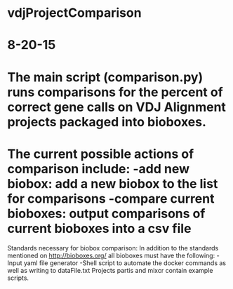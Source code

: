 # vdjProjectComparison
# 8-20-15
The main script (comparison.py) runs comparisons for the percent of correct gene calls on VDJ Alignment projects packaged into bioboxes. 
========
The current possible actions of comparison include:
-add new biobox: add a new biobox to the list for comparisons
-compare current bioboxes: output comparisons of current bioboxes into a csv file
========
Standards necessary for biobox comparison:
In addition to the standards mentioned on http://bioboxes.org/ all bioboxes must have the following:
-Input yaml file generator 
-Shell script to automate the docker commands as well as writing to dataFile.txt
Projects partis and mixcr contain example scripts. 
